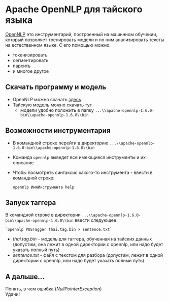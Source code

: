 Apache OpenNLP для тайского языка
=================================
[OpenNLP](http://opennlp.apache.org/ "Apache OpenNLP") это инструментарий, построенный на машинном обучении, который позволяет тренировать модели и по ним анализировать тексты на естественном языке. С его помощью можно:

*   токенизировать
*   сегментировать
*   парсить
*   и многое другое

Скачать программу и модель
--------------------------
*   OpenNLP можно скачать [здесь](http://opennlp.apache.org/cgi-bin/download.cgi "OpenNLP Download")
*   Тайскую модель можно скачать [тут](http://opennlp.sourceforge.net/models/thai/?C=M;O=A "Thai Model Download")
    * модели удобно положить в папку `...\\apache-opennlp-1.6.0-bin\\apache-opennlp-1.6.0\\bin`

Возможности инструментария
--------------------------
*   В командной строке перейти в директорию `...\\apache-opennlp-1.6.0-bin\\apache-opennlp-1.6.0\\bin`
*   Команда `opennlp` выведет все имеющиеся инструменты и их описание
*   Чтобы посмотреть синтаксис какого-то инструмента - ввести в командной строке:

     
    `opennlp ИмяИнструмента help`

Запуск таггера
--------------
В командной строке в директории `...\\apache-opennlp-1.6.0-bin\\apache-opennlp-1.6.0\\bin` ввести следующее:

    `opennlp POSTagger thai.tag.bin > sentence.txt`

*   *thai.tag.bin* - модель для таггера, обученная на тайских данных (допустим, она лежит в одной директории с opennlp, или надо будет указать полный путь)
*   *sentence.txt* - файл с текстом для разбора (допустим, лежит в одной директории с opennlp, или надо будет указать полный путь)

А дальше...
-----------
Понять, в чем ошибка (*NullPointerException*)  
Удачи!
    

